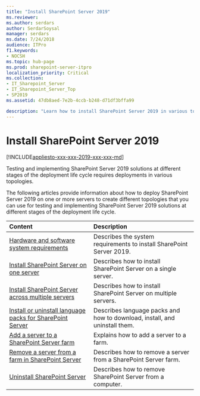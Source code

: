 ```yaml
---
title: "Install SharePoint Server 2019"
ms.reviewer: 
ms.author: serdars
author: SerdarSoysal
manager: serdars
ms.date: 7/24/2018
audience: ITPro
f1.keywords:
- NOCSH
ms.topic: hub-page
ms.prod: sharepoint-server-itpro
localization_priority: Critical
ms.collection:
- IT_Sharepoint_Server
- IT_Sharepoint_Server_Top
- SP2019
ms.assetid: 47db8aed-7e2b-4ccb-b248-d71df3bffa99

description: "Learn how to install SharePoint Server 2019 in various topologies."
---
```


# Install SharePoint Server 2019

[!INCLUDE[appliesto-xxx-xxx-2019-xxx-xxx-md](../includes/appliesto-xxx-xxx-2019-xxx-xxx-md.md)]
  
Testing and implementing SharePoint Server 2019 solutions at different stages of the deployment life cycle requires deployments in various topologies.
  
The following articles provide information about how to deploy SharePoint Server 2019 on one or more servers to create different topologies that you can use for testing and implementing SharePoint Server 2019 solutions at different stages of the deployment life cycle.
  
|**Content**|**Description**|
|:-----|:-----|
|[Hardware and software system requirements](hardware-and-software-requirements-2019.md) <br/> |Describes the system requirements to install SharePoint Server 2019. <br/> |
|[Install SharePoint Server on one server](install-sharepoint-server-2016-on-one-server.md) <br/> |Describes how to install SharePoint Server on a single server.  <br/> |
|[Install SharePoint Server across multiple servers](install-sharepoint-server-2016-across-multiple-servers.md) <br/> |Describes how to install SharePoint Server on multiple servers.  <br/> |
|[Install or uninstall language packs for SharePoint Server](install-uninstall-language-packs-2019.md) <br/> |Describes language packs and how to download, install, and uninstall them.  <br/> |
|[Add a server to a SharePoint Server farm](add-a-server-to-a-sharepoint-server-2016-farm.md) <br/> |Explains how to add a server to a farm.  <br/> |
|[Remove a server from a farm in SharePoint Server](../administration/remove-a-server-from-a-farm-in-sharepoint-server-2016.md) <br/> |Describes how to remove a server from a SharePoint Server farm.  <br/> |
|[Uninstall SharePoint Server](../administration/uninstall-sharepoint-server-2016.md) <br/> |Describes how to remove SharePoint Server from a computer.  <br/> |
   


